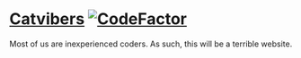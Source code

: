 # [Catvibers](https://catvibers.tk) [![CodeFactor](https://www.codefactor.io/repository/github/catvibers/Website/badge)](https://www.codefactor.io/repository/github/catvibers/catvibers.github.io)
Most of us are inexperienced coders. As such, this will be a terrible website.
